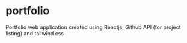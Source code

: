 # portfolio
Portfolio web application created using Reactjs, Github API (for project listing) and tailwind css
